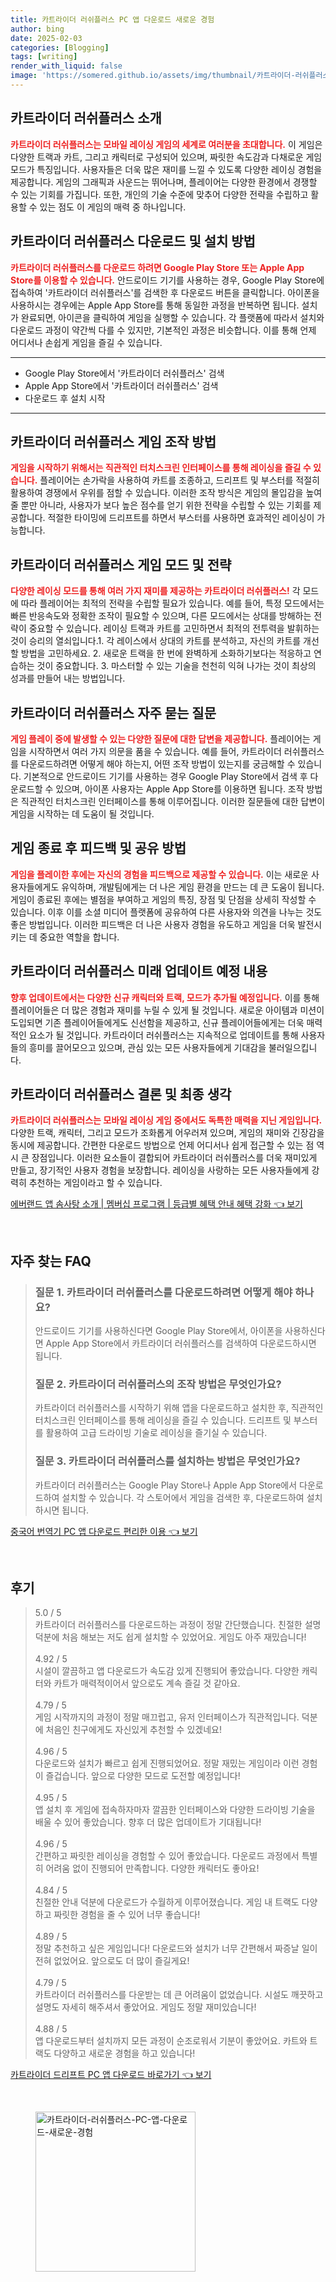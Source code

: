 ```yaml
---
title: 카트라이더 러쉬플러스 PC 앱 다운로드 새로운 경험
author: bing
date: 2025-02-03
categories: [Blogging]
tags: [writing]
render_with_liquid: false
image: 'https://somered.github.io/assets/img/thumbnail/카트라이더-러쉬플러스-PC-앱-다운로드-새로운-경험.webp'
---
```



<h2 id='카트라이더-러쉬플러스-소개'>카트라이더 러쉬플러스 소개</h2>

<p><b><span style="color: #ee2323;">카트라이더 러쉬플러스는 모바일 레이싱 게임의 세계로 여러분을 초대합니다.</span></b> 이 게임은 다양한 트랙과 카트, 그리고 캐릭터로 구성되어 있으며, 짜릿한 속도감과 다채로운 게임 모드가 특징입니다. 사용자들은 더욱 많은 재미를 느낄 수 있도록 다양한 레이싱 경험을 제공합니다. 게임의 그래픽과 사운드는 뛰어나며, 플레이어는 다양한 환경에서 경쟁할 수 있는 기회를 가집니다. 또한, 개인의 기술 수준에 맞추어 다양한 전략을 수립하고 활용할 수 있는 점도 이 게임의 매력 중 하나입니다.</p>

<h2 id='다운로드-및-설치-방법'>카트라이더 러쉬플러스 다운로드 및 설치 방법</h2>

<p><b><span style="color: #ee2323;">카트라이더 러쉬플러스를 다운로드 하려면 Google Play Store 또는 Apple App Store를 이용할 수 있습니다.</span></b> 안드로이드 기기를 사용하는 경우, Google Play Store에 접속하여 '카트라이더 러쉬플러스'를 검색한 후 다운로드 버튼을 클릭합니다. 아이폰을 사용하시는 경우에는 Apple App Store를 통해 동일한 과정을 반복하면 됩니다. 설치가 완료되면, 아이콘을 클릭하여 게임을 실행할 수 있습니다. 각 플랫폼에 따라서 설치와 다운로드 과정이 약간씩 다를 수 있지만, 기본적인 과정은 비슷합니다. 이를 통해 언제 어디서나 손쉽게 게임을 즐길 수 있습니다.</p>

<hr />

<ul>
    <li>Google Play Store에서 '카트라이더 러쉬플러스' 검색</li>
    <li>Apple App Store에서 '카트라이더 러쉬플러스' 검색</li>
    <li>다운로드 후 설치 시작</li>
</ul>

<hr />

<h2 id='게임-조작-방법'>카트라이더 러쉬플러스 게임 조작 방법</h2>

<p><b><span style="color: #ee2323;">게임을 시작하기 위해서는 직관적인 터치스크린 인터페이스를 통해 레이싱을 즐길 수 있습니다.</span></b> 플레이어는 손가락을 사용하여 카트를 조종하고, 드리프트 및 부스터를 적절히 활용하여 경쟁에서 우위를 점할 수 있습니다. 이러한 조작 방식은 게임의 몰입감을 높여줄 뿐만 아니라, 사용자가 보다 높은 점수를 얻기 위한 전략을 수립할 수 있는 기회를 제공합니다. 적절한 타이밍에 드리프트를 하면서 부스터를 사용하면 효과적인 레이싱이 가능합니다.</p>

<h2 id='게임-모드-및-전략'>카트라이더 러쉬플러스 게임 모드 및 전략</h2>

<p><b><span style="color: #ee2323;">다양한 레이싱 모드를 통해 여러 가지 재미를 제공하는 카트라이더 러쉬플러스!</span></b> 각 모드에 따라 플레이어는 최적의 전략을 수립할 필요가 있습니다. 예를 들어, 특정 모드에서는 빠른 반응속도와 정확한 조작이 필요할 수 있으며, 다른 모드에서는 상대를 방해하는 전략이 중요할 수 있습니다. 레이싱 트랙과 카트를 고민하면서 최적의 전투력을 발휘하는 것이 승리의 열쇠입니다.1. 각 레이스에서 상대의 카트를 분석하고, 자신의 카트를 개선할 방법을 고민하세요. 2. 새로운 트랙을 한 번에 완벽하게 소화하기보다는 적응하고 연습하는 것이 중요합니다. 3. 마스터할 수 있는 기술을 천천히 익혀 나가는 것이 최상의 성과를 만들어 내는 방법입니다.</p>

<h2 id='자주-묻는-질문'>카트라이더 러쉬플러스 자주 묻는 질문</h2>

<p><b><span style="color: #ee2323;">게임 플레이 중에 발생할 수 있는 다양한 질문에 대한 답변을 제공합니다.</span></b> 플레이어는 게임을 시작하면서 여러 가지 의문을 품을 수 있습니다. 예를 들어, 카트라이더 러쉬플러스를 다운로드하려면 어떻게 해야 하는지, 어떤 조작 방법이 있는지를 궁금해할 수 있습니다. 기본적으로 안드로이드 기기를 사용하는 경우 Google Play Store에서 검색 후 다운로드할 수 있으며, 아이폰 사용자는 Apple App Store를 이용하면 됩니다. 조작 방법은 직관적인 터치스크린 인터페이스를 통해 이루어집니다. 이러한 질문들에 대한 답변이 게임을 시작하는 데 도움이 될 것입니다.</p>

<h2 id='게임-종료-후-피드백'>게임 종료 후 피드백 및 공유 방법</h2>

<p><b><span style="color: #ee2323;">게임을 플레이한 후에는 자신의 경험을 피드백으로 제공할 수 있습니다.</span></b> 이는 새로운 사용자들에게도 유익하며, 개발팀에게는 더 나은 게임 환경을 만드는 데 큰 도움이 됩니다. 게임이 종료된 후에는 별점을 부여하고 게임의 특징, 장점 및 단점을 상세히 작성할 수 있습니다. 이후 이를 소셜 미디어 플랫폼에 공유하여 다른 사용자와 의견을 나누는 것도 좋은 방법입니다. 이러한 피드백은 더 나은 사용자 경험을 유도하고 게임을 더욱 발전시키는 데 중요한 역할을 합니다.</p>

<h2 id='미래-업데이트-예정-내용'>카트라이더 러쉬플러스 미래 업데이트 예정 내용</h2>

<p><b><span style="color: #ee2323;">향후 업데이트에서는 다양한 신규 캐릭터와 트랙, 모드가 추가될 예정입니다.</span></b> 이를 통해 플레이어들은 더 많은 경험과 재미를 누릴 수 있게 될 것입니다. 새로운 아이템과 미션이 도입되면 기존 플레이어들에게도 신선함을 제공하고, 신규 플레이어들에게는 더욱 매력적인 요소가 될 것입니다. 카트라이더 러쉬플러스는 지속적으로 업데이트를 통해 사용자들의 흥미를 끌어모으고 있으며, 관심 있는 모든 사용자들에게 기대감을 불러일으킵니다.</p>

<h2 id='결론-및-최종-생각'>카트라이더 러쉬플러스 결론 및 최종 생각</h2>

<p><b><span style="color: #ee2323;">카트라이더 러쉬플러스는 모바일 레이싱 게임 중에서도 독특한 매력을 지닌 게임입니다.</span></b> 다양한 트랙, 캐릭터, 그리고 모드가 조화롭게 어우러져 있으며, 게임의 재미와 긴장감을 동시에 제공합니다. 간편한 다운로드 방법으로 언제 어디서나 쉽게 접근할 수 있는 점 역시 큰 장점입니다. 이러한 요소들이 결합되어 카트라이더 러쉬플러스를 더욱 재미있게 만들고, 장기적인 사용자 경험을 보장합니다. 레이싱을 사랑하는 모든 사용자들에게 강력히 추천하는 게임이라고 할 수 있습니다.</p>


<p><a class="click-button" title="에버랜드 앱 솜사탕 소개 | 멤버십 프로그램 | 등급별 혜택 안내 혜택 강화" href="https://somered.github.io/posts/%EC%97%90%EB%B2%84%EB%9E%9C%EB%93%9C-%EC%95%B1-%EC%86%9C%EC%82%AC%ED%83%95-%EC%86%8C%EA%B0%9C-%EB%A9%A4%EB%B2%84%EC%8B%AD-%ED%94%84%EB%A1%9C%EA%B7%B8%EB%9E%A8-%EB%93%B1%EA%B8%89%EB%B3%84-%ED%98%9C%ED%83%9D-%EC%95%88%EB%82%B4-%ED%98%9C%ED%83%9D-%EA%B0%95%ED%99%94/" rel="dofollow">에버랜드 앱 솜사탕 소개 | 멤버십 프로그램 | 등급별 혜택 안내 혜택 강화 👈 보기</a></p><br>
<h2 id='자주_찾는_FAQ'>자주 찾는 FAQ</h2>
<div itemscope="" itemtype="https://schema.org/FAQPage"> 
<blockquote> 
<div itemscope="" itemprop="mainEntity" itemtype="https://schema.org/Question"> 
<h3 itemprop="name">질문 1. 카트라이더 러쉬플러스를 다운로드하려면 어떻게 해야 하나요?</h3> 
<div itemscope="" itemprop="acceptedAnswer" itemtype="https://schema.org/Answer"> 
<span itemprop="text"> 
<p>안드로이드 기기를 사용하신다면 Google Play Store에서, 아이폰을 사용하신다면 Apple App Store에서 카트라이더 러쉬플러스를 검색하여 다운로드하시면 됩니다.</p> 
</span> 
</div> 
</div> 

<div itemscope="" itemprop="mainEntity" itemtype="https://schema.org/Question"> 
<h3 itemprop="name">질문 2. 카트라이더 러쉬플러스의 조작 방법은 무엇인가요?</h3> 
<div itemscope="" itemprop="acceptedAnswer" itemtype="https://schema.org/Answer"> 
<span itemprop="text"> 
<p>카트라이더 러쉬플러스를 시작하기 위해 앱을 다운로드하고 설치한 후, 직관적인 터치스크린 인터페이스를 통해 레이싱을 즐길 수 있습니다. 드리프트 및 부스터를 활용하여 고급 드라이빙 기술로 레이싱을 즐기실 수 있습니다.</p> 
</span> 
</div> 
</div> 

<div itemscope="" itemprop="mainEntity" itemtype="https://schema.org/Question"> 
<h3 itemprop="name">질문 3. 카트라이더 러쉬플러스를 설치하는 방법은 무엇인가요?</h3> 
<div itemscope="" itemprop="acceptedAnswer" itemtype="https://schema.org/Answer"> 
<span itemprop="text"> 
<p>카트라이더 러쉬플러스는 Google Play Store나 Apple App Store에서 다운로드하여 설치할 수 있습니다. 각 스토어에서 게임을 검색한 후, 다운로드하여 설치하시면 됩니다.</p> 
</span> 
</div> 
</div> 
</blockquote> 
</div>
<p><a class="click-button" title="중국어 번역기 PC 앱 다운로드 편리한 이용" href="https://somered.github.io/posts/%EC%A4%91%EA%B5%AD%EC%96%B4-%EB%B2%88%EC%97%AD%EA%B8%B0-PC-%EC%95%B1-%EB%8B%A4%EC%9A%B4%EB%A1%9C%EB%93%9C-%ED%8E%B8%EB%A6%AC%ED%95%9C-%EC%9D%B4%EC%9A%A9/" rel="dofollow">중국어 번역기 PC 앱 다운로드 편리한 이용 👈 보기</a></p><br>
<h2 id='후기'>후기</h2>
<div itemscope itemtype="https://schema.org/Product">
  <blockquote>
  <div itemprop="review" itemscope itemtype="https://schema.org/Review">
      <div itemprop="reviewRating" itemscope itemtype="https://schema.org/Rating"> <span itemprop="ratingValue">5.0</span> / <span itemprop="bestRating">5</span> </div>
      <span itemprop="reviewBody">카트라이더 러쉬플러스를 다운로드하는 과정이 정말 간단했습니다. 친절한 설명 덕분에 처음 해보는 저도 쉽게 설치할 수 있었어요. 게임도 아주 재밌습니다!</span>
  </div>
  <br>
  <div itemprop="review" itemscope itemtype="https://schema.org/Review">
      <div itemprop="reviewRating" itemscope itemtype="https://schema.org/Rating"> <span itemprop="ratingValue">4.92</span> / <span itemprop="bestRating">5</span> </div>
      <span itemprop="reviewBody">시설이 깔끔하고 앱 다운로드가 속도감 있게 진행되어 좋았습니다. 다양한 캐릭터와 카트가 매력적이어서 앞으로도 계속 즐길 것 같아요.</span>
  </div>
  <br>
  <div itemprop="review" itemscope itemtype="https://schema.org/Review">
      <div itemprop="reviewRating" itemscope itemtype="https://schema.org/Rating"> <span itemprop="ratingValue">4.79</span> / <span itemprop="bestRating">5</span> </div>
      <span itemprop="reviewBody">게임 시작까지의 과정이 정말 매끄럽고, 유저 인터페이스가 직관적입니다. 덕분에 처음인 친구에게도 자신있게 추천할 수 있겠네요!</span>
  </div>
  <br>
  <div itemprop="review" itemscope itemtype="https://schema.org/Review">
      <div itemprop="reviewRating" itemscope itemtype="https://schema.org/Rating"> <span itemprop="ratingValue">4.96</span> / <span itemprop="bestRating">5</span> </div>
      <span itemprop="reviewBody">다운로드와 설치가 빠르고 쉽게 진행되었어요. 정말 재밌는 게임이라 이런 경험이 즐겁습니다. 앞으로 다양한 모드로 도전할 예정입니다!</span>
  </div>
  <br>
  <div itemprop="review" itemscope itemtype="https://schema.org/Review">
      <div itemprop="reviewRating" itemscope itemtype="https://schema.org/Rating"> <span itemprop="ratingValue">4.95</span> / <span itemprop="bestRating">5</span> </div>
      <span itemprop="reviewBody">앱 설치 후 게임에 접속하자마자 깔끔한 인터페이스와 다양한 드라이빙 기술을 배울 수 있어 좋았습니다. 향후 더 많은 업데이트가 기대됩니다!</span>
  </div>
  <br>
  <div itemprop="review" itemscope itemtype="https://schema.org/Review">
      <div itemprop="reviewRating" itemscope itemtype="https://schema.org/Rating"> <span itemprop="ratingValue">4.96</span> / <span itemprop="bestRating">5</span> </div>
      <span itemprop="reviewBody">간편하고 짜릿한 레이싱을 경험할 수 있어 좋았습니다. 다운로드 과정에서 특별히 어려움 없이 진행되어 만족합니다. 다양한 캐릭터도 좋아요!</span>
  </div>
  <br>
  <div itemprop="review" itemscope itemtype="https://schema.org/Review">
      <div itemprop="reviewRating" itemscope itemtype="https://schema.org/Rating"> <span itemprop="ratingValue">4.84</span> / <span itemprop="bestRating">5</span> </div>
      <span itemprop="reviewBody">친절한 안내 덕분에 다운로드가 수월하게 이루어졌습니다. 게임 내 트랙도 다양하고 짜릿한 경험을 줄 수 있어 너무 좋습니다!</span>
  </div>
  <br>
  <div itemprop="review" itemscope itemtype="https://schema.org/Review">
      <div itemprop="reviewRating" itemscope itemtype="https://schema.org/Rating"> <span itemprop="ratingValue">4.89</span> / <span itemprop="bestRating">5</span> </div>
      <span itemprop="reviewBody">정말 추천하고 싶은 게임입니다! 다운로드와 설치가 너무 간편해서 짜증날 일이 전혀 없었어요. 앞으로도 더 많이 즐길게요!</span>
  </div>
  <br>
  <div itemprop="review" itemscope itemtype="https://schema.org/Review">
      <div itemprop="reviewRating" itemscope itemtype="https://schema.org/Rating"> <span itemprop="ratingValue">4.79</span> / <span itemprop="bestRating">5</span> </div>
      <span itemprop="reviewBody">카트라이더 러쉬플러스를 다운받는 데 큰 어려움이 없었습니다. 시설도 깨끗하고 설명도 자세히 해주셔서 좋았어요. 게임도 정말 재미있습니다!</span>
  </div>
  <br>
  <div itemprop="review" itemscope itemtype="https://schema.org/Review">
      <div itemprop="reviewRating" itemscope itemtype="https://schema.org/Rating"> <span itemprop="ratingValue">4.88</span> / <span itemprop="bestRating">5</span> </div>
      <span itemprop="reviewBody">앱 다운로드부터 설치까지 모든 과정이 순조로워서 기분이 좋았어요. 카트와 트랙도 다양하고 새로운 경험을 하고 있습니다!</span>
  </div>
  </blockquote>
</div>
<p><a class="click-button" title="카트라이더 드리프트 PC 앱 다운로드 바로가기" href="https://somered.github.io/posts/%EC%B9%B4%ED%8A%B8%EB%9D%BC%EC%9D%B4%EB%8D%94-%EB%93%9C%EB%A6%AC%ED%94%84%ED%8A%B8-PC-%EC%95%B1-%EB%8B%A4%EC%9A%B4%EB%A1%9C%EB%93%9C-%EB%B0%94%EB%A1%9C%EA%B0%80%EA%B8%B0/" rel="dofollow">카트라이더 드리프트 PC 앱 다운로드 바로가기 👈 보기</a></p><br>
<figure class="image"><img src="https://somered.github.io/assets/img/thumbnail/카트라이더-러쉬플러스-PC-앱-다운로드-새로운-경험.webp" alt="카트라이더-러쉬플러스-PC-앱-다운로드-새로운-경험" width="256" height="256"></figure>